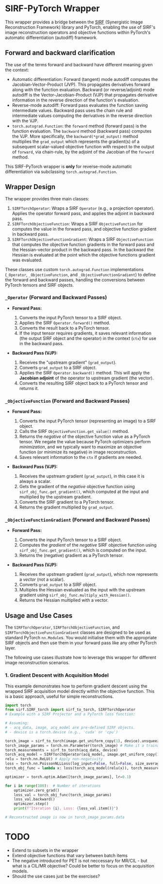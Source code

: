 # SIRF-PyTorch Wrapper
This wrapper provides a bridge between the [SIRF](https://github.com/SyneRBI/SIRF) (Synergistic Image Reconstruction Framework) library and PyTorch, enabling the use of SIRF's image reconstruction operators and objective functions within PyTorch's automatic differentiation (autodiff) framework. 

## Forward and backward clarification

The use of the terms forward and backward have different meaning given the context:
* Automatic differentiation: Forward (tangent) mode autodiff computes the Jacobian-Vector-Product (JVP). This propagates derivatives forward along with the function evaluation. Backward (or reverse/adjoint) mode autodiff is the Vector-Jacobian-Product (VJP) that propagates derivative information in the reverse direction of the function's evaluation. 
* Reverse-mode autodiff: Forward pass evaluates the function saving intermediate values. Backward pass uses the chain rule and intermediate values computing the derivatives in the reverse direction with the VJP.
* `torch.autograd.Function`: the `forward` method (forward pass) is the function evaluation. The `backward` method (backward pass) computes the VJP. More specifically, the `backward(*grad_output)` method multiplies the `grad_output` which represents the gradient(s) of a subsequent scalar-valued objective function with respect to the output of `forward`, via chain-rule, by the adjoint of the Jacobian of the `forward` method. 

This SIRF-PyTorch wrapper is **only** for reverse-mode automatic differentiation via subclassing `torch.autograd.Function`.

## Wrapper Design

The wrapper provides three main classes:

1.  `SIRFTorchOperator`: Wraps a SIRF `Operator` (e.g., a projection operator). Applies the operator forward pass, and applies the adjoint in backward pass.
2.  `SIRFTorchObjectiveFunction`: Wraps a SIRF `ObjectiveFunction` for computes the value in the forward pass, and objective function gradient in backward pass.
3.  `SIRFTorchObjectiveFunctionGradient`: Wraps a SIRF `ObjectiveFunction` that computes the objective function gradients in the forward pass and the Hessian-vector product in the backward pass. In the backward the Hessian is evaluated at the point which the objective functions gradient was evaluated.

These classes use custom `torch.autograd.Function` implementations (`_Operator`, `_ObjectiveFunction`, and `_ObjectiveFunctionGradient`) to define the forward and backward passes, handling the conversions between PyTorch tensors and SIRF objects.

### `_Operator` (Forward and Backward Passes)

*   **Forward Pass:**
    1.  Converts the input PyTorch tensor to a SIRF object.
    2.  Applies the SIRF `Operator.forward()` method.
    3.  Converts the result back to a PyTorch tensor.
    4.  If the input tensor requires gradients, it saves relevant information (the output SIRF object and the operator) in the context (`ctx`) for use in the backward pass.

*   **Backward Pass (VJP):**
    1.  Receives the "upstream gradient" (`grad_output`).
    2.  Converts `grad_output` to a SIRF object.
    3.  Applies the SIRF `Operator.backward()` method. This will apply the **Jacobian adjoint** of the operator to upstream gradient (the vector).
    4.  Converts the resulting SIRF object back to a PyTorch tensor and returns it.

### `_ObjectiveFunction` (Forward and Backward Passes)

*   **Forward Pass:**
    1.  Converts the input PyTorch tensor (representing an image) to a SIRF object.
    2.  Calls the SIRF `ObjectiveFunction.get_value()` method.
    3.  Returns the *negative* of the objective function value as a PyTorch tensor. We negate the value because PyTorch optimizers perform *minimization*, and we typically want to maximize an objective function (or minimize its negative) in image reconstruction.
    4. Saves relevant information to the `ctx` if gradients are needed.

*   **Backward Pass (VJP):**
    1.  Receives the upstream gradient (`grad_output`), in this case it is always a scalar.
    2.  Gets the gradient of the *negative* objective function using `sirf_obj_func.get_gradient()`, which computed at the input and multiplied by the upstream gradient.
    3.  Converts the SIRF gradient to a PyTorch tensor.
    4.  Returns the gradient multiplied by `grad_output`.


### `_ObjectiveFunctionGradient` (Forward and Backward Passes)

*   **Forward Pass:**
    1.  Converts the input PyTorch tensor to a SIRF object.
    2.  Computes the *gradient* of the *negative* SIRF objective function using `sirf_obj_func.get_gradient()`, which is computed on the input.
    3.  Returns the (negative) gradient as a PyTorch tensor.

*   **Backward Pass (VJP):**
    1.  Receives the upstream gradient (`grad_output`), which now represents a *vector* (not a scalar).
    2.  Converts `grad_output` to a SIRF object.
    3.  Multiples the Hessian evaluated as the input with the upstream gradient using `sirf_obj_func.multiply_with_Hessian()`.
    4. Returns the Hessian multiplied with a vector.

## Usage and Use Cases

The `SIRFTorchOperator`, `SIRFTorchObjectiveFunction`, and `SIRFTorchObjectiveFunctionGradient` classes are designed to be used as standard PyTorch `nn.Module`s.  You would initialise them with the appropriate SIRF objects and then use them in your forward pass like any other PyTorch layer.

The following use cases illustrate how to leverage this wrapper for different image reconstruction scenarios.

### 1. Gradient Descent with Acquisition Model

This example demonstrates how to perform gradient descent using the wrapped SIRF acquisition model directly within the objective function. This is a basic approach, useful for simple reconstructions.

```python
import torch
from sirf.SIRF_torch import sirf_to_torch, SIRFTorchOperator
# Example with a SIRF Projector and a PyTorch loss function:

# Assuming:
# - acq_data, image, acq_model are pre-defined SIRF objects.
# - device is a torch.device (e.g., 'cuda' or 'cpu')

torch_image = sirf_to_torch(image.get_uniform_copy(1), device).unsqueeze(0)  # Initial image
torch_image_params = torch.nn.Parameter(torch_image) # Make it a trainable parameter
torch_measurements = sirf_to_torch(acq_data, device)
torch_acq_model = SIRFTorchOperator(acq_model, image.get_uniform_copy(1))
relu = torch.nn.ReLU() # Apply non-negativity
loss = torch.nn.PoissonNLLLoss(log_input=False, full=False, size_average=None, eps=1e-08, reduce=None, reduction='sum') # Example loss
torch_obj_func = lambda x: loss(torch_acq_model(relu(x)), torch_measurements)

optimizer = torch.optim.Adam([torch_image_params], lr=0.1)

for i in range(100):  # Number of iterations
    optimizer.zero_grad()
    loss_val = torch_obj_func(torch_image_params)
    loss_val.backward()
    optimizer.step()
    print(f"Iteration {i}, Loss: {loss_val.item()}")

# Reconstructed image is now in torch_image_params.data
```

# TODO

* Extend to subsets in the wrapper
* Extend objective functions that vary between batch items
* The negative introduced for PET is not neccessary for MR/CIL - but what is a CIL/MR objective? Could be better to focus on the acquisition models.
* Should the use cases just be the exercises?

